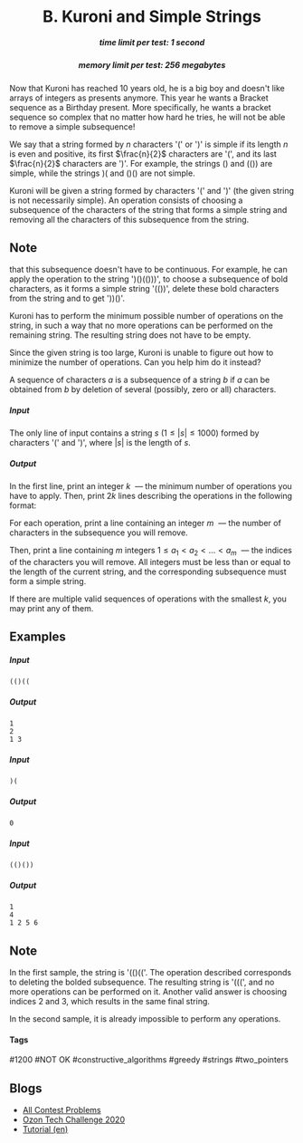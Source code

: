 <h1 style='text-align: center;'> B. Kuroni and Simple Strings</h1>

<h5 style='text-align: center;'>time limit per test: 1 second</h5>
<h5 style='text-align: center;'>memory limit per test: 256 megabytes</h5>

Now that Kuroni has reached 10 years old, he is a big boy and doesn't like arrays of integers as presents anymore. This year he wants a Bracket sequence as a Birthday present. More specifically, he wants a bracket sequence so complex that no matter how hard he tries, he will not be able to remove a simple subsequence!

We say that a string formed by $n$ characters '(' or ')' is simple if its length $n$ is even and positive, its first $\frac{n}{2}$ characters are '(', and its last $\frac{n}{2}$ characters are ')'. For example, the strings () and (()) are simple, while the strings )( and ()() are not simple.

Kuroni will be given a string formed by characters '(' and ')' (the given string is not necessarily simple). An operation consists of choosing a subsequence of the characters of the string that forms a simple string and removing all the characters of this subsequence from the string. 
## Note

 that this subsequence doesn't have to be continuous. For example, he can apply the operation to the string ')()(()))', to choose a subsequence of bold characters, as it forms a simple string '(())', delete these bold characters from the string and to get '))()'. 

Kuroni has to perform the minimum possible number of operations on the string, in such a way that no more operations can be performed on the remaining string. The resulting string does not have to be empty.

Since the given string is too large, Kuroni is unable to figure out how to minimize the number of operations. Can you help him do it instead?

A sequence of characters $a$ is a subsequence of a string $b$ if $a$ can be obtained from $b$ by deletion of several (possibly, zero or all) characters.

##### Input

The only line of input contains a string $s$ ($1 \le |s| \le 1000$) formed by characters '(' and ')', where $|s|$ is the length of $s$.

##### Output

In the first line, print an integer $k$  — the minimum number of operations you have to apply. Then, print $2k$ lines describing the operations in the following format:

For each operation, print a line containing an integer $m$  — the number of characters in the subsequence you will remove.

Then, print a line containing $m$ integers $1 \le a_1 < a_2 < \dots < a_m$  — the indices of the characters you will remove. All integers must be less than or equal to the length of the current string, and the corresponding subsequence must form a simple string.

If there are multiple valid sequences of operations with the smallest $k$, you may print any of them.

## Examples

##### Input


```text
(()((
```
##### Output


```text
1
2
1 3 
```
##### Input


```text
)(
```
##### Output


```text
0
```
##### Input


```text
(()())
```
##### Output


```text
1
4
1 2 5 6 
```
## Note

In the first sample, the string is '(()(('. The operation described corresponds to deleting the bolded subsequence. The resulting string is '(((', and no more operations can be performed on it. Another valid answer is choosing indices $2$ and $3$, which results in the same final string.

In the second sample, it is already impossible to perform any operations.



#### Tags 

#1200 #NOT OK #constructive_algorithms #greedy #strings #two_pointers 

## Blogs
- [All Contest Problems](../Ozon_Tech_Challenge_2020_(Div.1_+_Div.2,_Rated,_T-shirts_+_prizes!).md)
- [Ozon Tech Challenge 2020](../blogs/Ozon_Tech_Challenge_2020.md)
- [Tutorial (en)](../blogs/Tutorial_(en).md)
